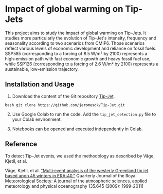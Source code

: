 # Impact of global warming on Tip-Jets

This project aims to study the impact of global warming on Tip-Jets. 
It studies more particularly the evolution of Tip-Jet's intensity, 
frequency and seasonality according to two scenarios from CMIP6. 
Those scenarios reflect various levels of economic development and 
reliance on fossil fuels. SSP585 (corresponding to a forcing of 
8.5 W/m² by 2100) represents a high-emission path with fast economic
growth and heavy fossil fuel use, while SSP126 (corresponding to a
forcing of 2.6 W/m² by 2100) represents a sustainable, low-emission 
trajectory.

## Installation and Usage

1. Download the content of the Git repository [Tip-Jet](https://github.com/jeromesdk/Tip-Jet).

```bash git clone https://github.com/jeromesdk/Tip-Jet.git```

2. Use Google Colab to run the code. Add the `tip_jet_detection.py` file to your Colab environment.

3. Notebooks can be opened and executed independently in Colab.

## Reference

To detect Tip-Jet events, we used the methodology as described by Våge,
Kjetil, et al. 

Våge, Kjetil, et al. ["Multi‐event analysis of the westerly Greenland tip jet based upon 45 winters in ERA‐40."](https://rpickart.whoi.edu/wp-content/uploads/sites/53/2016/09/Vage-et-all-2009-muti-event-analysis.pdf) Quarterly Journal of the Royal Meteorological Society: A journal of the atmospheric sciences, applied meteorology and physical oceanography 135.645 (2009): 1999-2011]